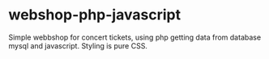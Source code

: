 # webshop-php-javascript
Simple webbshop for concert tickets, using php getting data from database mysql and javascript. Styling is pure CSS. 
